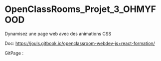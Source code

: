 ﻿# OpenClassRooms_Projet_3_OHMYFOOD
Dynamisez une page web avec des animations CSS

Doc:
https://jouls.gitbook.io/openclassroom-webdev-js+react-formation/

GitPage :

